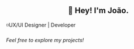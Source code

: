 <h2 align="center">👋 Hey! I'm João.</h2>
◽UX/UI Designer | Developer<br>

###### Feel free to explore my projects!


